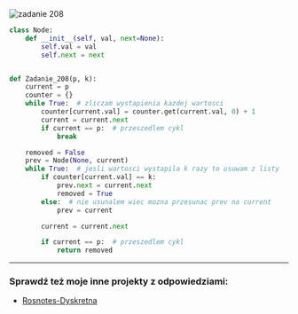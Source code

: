 <picture>
  <source srcset="../../srt/zbior_zadan/208.png" media="(prefers-color-scheme: light)">
  <source srcset="../../srt/zbior_zadan/black_208.png" media="(prefers-color-scheme: dark)">
  <img src="../../srt/zbior_zadan/black_208.png" alt="zadanie 208">
</picture>

```python
class Node:
    def __init__(self, val, next=None):
        self.val = val
        self.next = next


def Zadanie_208(p, k):
    current = p
    counter = {}
    while True:  # zliczam wystapienia kazdej wartosci
        counter[current.val] = counter.get(current.val, 0) + 1
        current = current.next
        if current == p:  # przeszedlem cykl
            break

    removed = False
    prev = Node(None, current)
    while True:  # jesli wartosci wystapila k razy to usuwam z listy
        if counter[current.val] == k:
            prev.next = current.next
            removed = True
        else:  # nie usunalem wiec mozna przesunac prev na current
            prev = current

        current = current.next

        if current == p:  # przeszedlem cykl
            return removed
```

---
### Sprawdź też moje inne projekty z odpowiedziami:
- [Rosnotes-Dyskretna](https://github.com/kamilGie/Rosnotes-Dyskretna)
